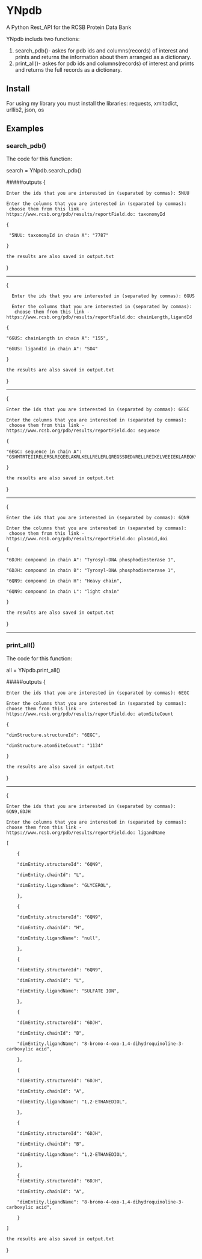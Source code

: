 # YNpdb
A Python Rest_API for the RCSB Protein Data Bank

YNpdb includs two functions:
1. search_pdb()- askes for pdb ids and columns(records) of interest 
                 and prints and returns the information about them arranged as a dictionary.
2. print_all()- askes for pdb ids and columns(records) of interest 
                and prints and returns the full records as a dictionary.
                

## Install
For using my library you must install the libraries: requests, xmltodict, urllib2, json, os
## Examples
### search_pdb()

The code for this function:

search = YNpdb.search_pdb()

#####outputs
{

    Enter the ids that you are interested in (separated by commas): 5NUU

    Enter the columns that you are interested in (separated by commas):
     choose them from this link - https://www.rcsb.org/pdb/results/reportField.do: taxonomyId

    {

     "5NUU: taxonomyId in chain A": "7787"
    
    }

    the results are also saved in output.txt

}

-----------------------------
{

      Enter the ids that you are interested in (separated by commas): 6GUS

      Enter the columns that you are interested in (separated by commas):
       choose them from this link - https://www.rcsb.org/pdb/results/reportField.do: chainLength,ligandId

    {

    "6GUS: chainLength in chain A": "155",
    
    "6GUS: ligandId in chain A": "SO4"
    
    }

    the results are also saved in output.txt
    
}

-----------------------------
{

    Enter the ids that you are interested in (separated by commas): 6EGC
    
    Enter the columns that you are interested in (separated by commas):
     choose them from this link - https://www.rcsb.org/pdb/results/reportField.do: sequence

    {

    "6EGC: sequence in chain A":         "GSHMTRTEIIRELERSLREQEELAKRLKELLRELERLQREGSSDEDVRELLREIKELVEEIEKLAREQKYLVEELKRQQGPPGNEIIRELERSLREQEELAKRLKELLRELERLQREGSSDEDVRELLREIKELVEEIEKLAREQKYLVEELKRQD"

    }

    the results are also saved in output.txt

}

------------------------------
{

    Enter the ids that you are interested in (separated by commas): 6QN9

    Enter the columns that you are interested in (separated by commas):
     choose them from this link - https://www.rcsb.org/pdb/results/reportField.do: plasmid,doi

    {

    "6DJH: compound in chain A": "Tyrosyl-DNA phosphodiesterase 1",
    
    "6DJH: compound in chain B": "Tyrosyl-DNA phosphodiesterase 1",
    
    "6QN9: compound in chain H": "Heavy chain",
    
    "6QN9: compound in chain L": "light chain"
    
    }

    the results are also saved in output.txt

}

---------------------------------------

### print_all()

The code for this function:

all = YNpdb.print_all()

#####outputs
{

    Enter the ids that you are interested in (separated by commas): 6EGC

    Enter the columns that you are interested in (separated by commas):
    choose them from this link - https://www.rcsb.org/pdb/results/reportField.do: atomSiteCount

    {

    "dimStructure.structureId": "6EGC",
    
    "dimStructure.atomSiteCount": "1134"

    }

    the results are also saved in output.txt

}

-----------------------------------
{

    Enter the ids that you are interested in (separated by commas): 6QN9,6DJH

    Enter the columns that you are interested in (separated by commas):
    choose them from this link - https://www.rcsb.org/pdb/results/reportField.do: ligandName

    [

        {
    
        "dimEntity.structureId": "6QN9",
        
        "dimEntity.chainId": "L",
        
        "dimEntity.ligandName": "GLYCEROL",
        
        },
    
        {
    
        "dimEntity.structureId": "6QN9",
        
        "dimEntity.chainId": "H",
        
        "dimEntity.ligandName": "null",

        },
    
        {
    
        "dimEntity.structureId": "6QN9",
        
        "dimEntity.chainId": "L",
        
        "dimEntity.ligandName": "SULFATE ION",
        
        },
    
        {
    
        "dimEntity.structureId": "6DJH",
        
        "dimEntity.chainId": "B",
        
        "dimEntity.ligandName": "8-bromo-4-oxo-1,4-dihydroquinoline-3-carboxylic acid",

        },
    
        {
    
        "dimEntity.structureId": "6DJH",
        
        "dimEntity.chainId": "A",
        
        "dimEntity.ligandName": "1,2-ETHANEDIOL",
        
        },
    
        {
    
        "dimEntity.structureId": "6DJH",
        
        "dimEntity.chainId": "B",
        
        "dimEntity.ligandName": "1,2-ETHANEDIOL",

        },
    
        {
        "dimEntity.structureId": "6DJH",
        
        "dimEntity.chainId": "A",
        
        "dimEntity.ligandName": "8-bromo-4-oxo-1,4-dihydroquinoline-3-carboxylic acid",

        }
    
    ]

    the results are also saved in output.txt

}
